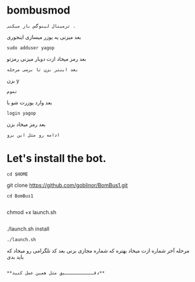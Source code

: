 # bombusmod
```
ترمینال لینوگس باز میکنی . 
```
بعد میزنی یه یوزر میسازی اینجوری
```
sudo adduser yagop 
```
بعد رمز میخاد ازت دوبار میزنی رمزتو
```
بعد اینتر بزن تا برسی مرحله 
```
بزن y
```
تموم
```
بعد وارد یوزرت شو با
```
login yagop
```
بعد رمز میخاد بزن
```
ادامه رو مثل این برو
```
# Let's install the bot.
```
cd $HOME
```
git clone https://github.com/goblinor/BomBus1.git
```
cd BomBus1
```
```
```
chmod +x launch.sh
```
```
./launch.sh install
```
./launch.sh 
```

مرحله آخر
شماره ازت میخاد بهتره که شماره مجازی بزنی بعد کد تلگرامی رو میخاد که باید بدی
```

**دقـــــــــــيق مثل همین عمل کنید**

```

```

```


